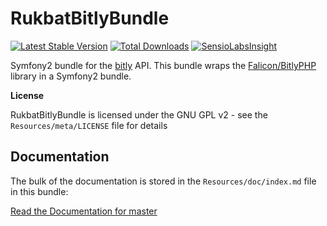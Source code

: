 RukbatBitlyBundle
=================

[![Latest Stable Version](https://poser.pugx.org/rukbat/bitly-bundle/v/stable.png)](https://packagist.org/packages/rukbat/bitly-bundle) 
[![Total Downloads](https://poser.pugx.org/rukbat/bitly-bundle/downloads.png)](https://packagist.org/packages/rukbat/bitly-bundle) 
[![SensioLabsInsight](https://insight.sensiolabs.com/projects/3f8426ee-8a42-40e7-ae8f-9f613275fd5b/mini.png)](https://insight.sensiolabs.com/projects/3f8426ee-8a42-40e7-ae8f-9f613275fd5b)

Symfony2 bundle for the [bitly](http://dev.bitly.com/api.html) API.
This bundle wraps the [Falicon/BitlyPHP](https://github.com/Falicon/BitlyPHP) library in a Symfony2 bundle.

**License**

RukbatBitlyBundle is licensed under the GNU GPL v2 - see the `Resources/meta/LICENSE` file for details

Documentation
-------------

The bulk of the documentation is stored in the `Resources/doc/index.md` file in this bundle:

[Read the Documentation for master](https://github.com/rukbat/RukbatBitlyBundle/blob/master/Resources/doc/index.md)
